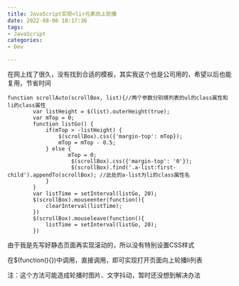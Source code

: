 ```yaml
---
title: JavaScript实现<li>元素向上轮播
date: 2022-08-06 18:17:36
tags:
- JavaScript
categories: 
- Dev

---
```


<!-- more -->

在网上找了很久，没有找到合适的模板，其实我这个也是公司用的，希望以后也能复用，节省时间

```
function scrollAuto(scrollBox, list){//两个参数分别填列表的ul的class属性和li的class属性
        var listHeight = $(list).outerHeight(true);
        var mTop = 0;
        function listGo() {
            if(mTop > -listHeight) {
                $(scrollBox).css({'margin-top': mTop});
                mTop = mTop - 0.5;
            } else {
                   mTop = 0;
                    $(scrollBox).css({'margin-top': '0'});
                    $(scrollBox).find('.a-list:first-child').appendTo(scrollBox); //此处的a-list为li的class属性名
            }
        }
        var listTime = setInterval(listGo, 20);
        $(scrollBox).mouseenter(function(){
            clearInterval(listTime);
        })
        $(scrollBox).mouseleave(function(){
            listTime = setInterval(listGo, 20);
        })
```

由于我是先写好静态页面再实现滚动的，所以没有特别设置CSS样式

在$(function(){})中调用，直接调用，即可实现打开页面向上轮播li列表

注：这个方法可能造成轮播时图片、文字抖动，暂时还没想到解决办法

